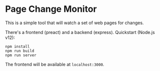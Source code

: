 # Page Change Monitor

This is a simple tool that will watch a set of web pages for changes.

There's a frontend (preact) and a backend (express). Quickstart (Node.js v12):

```
npm install
npm run build
npm run server
```

The frontend will be available at `localhost:3000`.
